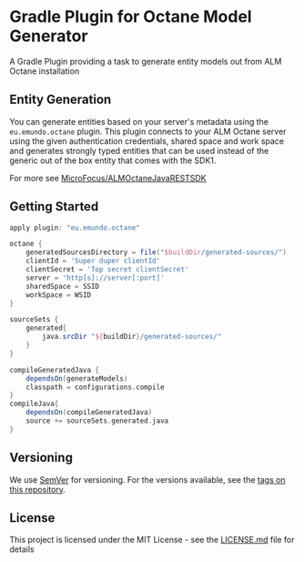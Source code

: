 # Gradle Plugin for Octane Model Generator

A Gradle Plugin providing a task to generate entity models out from ALM Octane installation

## Entity Generation

You can generate entities based on your server's metadata using the `eu.emundo.octane` plugin.
This plugin connects to your ALM Octane server using the given authentication credentials, shared space and work space
and generates strongly typed entities that can be used instead of the generic out of the box entity that comes
with the SDK1.

For more see [MicroFocus/ALMOctaneJavaRESTSDK](https://github.com/MicroFocus/ALMOctaneJavaRESTSDK)

## Getting Started

```groovy
apply plugin: "eu.emundo.octane"

octane {
    generatedSourcesDirectory = file("$buildDir/generated-sources/")
    clientId = 'Super duper clientId'
    clientSecret = 'Top secret clientSecret'
    server = 'http[s]://server[:port]'
    sharedSpace = SSID
    workSpace = WSID
}

sourceSets {
    generated{
        java.srcDir "${buildDir}/generated-sources/"
    }
}

compileGeneratedJava {
    dependsOn(generateModels)
    classpath = configurations.compile
}
compileJava{
    dependsOn(compileGeneratedJava)
    source += sourceSets.generated.java
}
```

## Versioning

We use [SemVer](http://semver.org/) for versioning. For the versions available, see the [tags on this repository](https://github.com/emundo/7z-gradle-plugin/releases).

## License

This project is licensed under the MIT License - see the [LICENSE.md](LICENSE.md) file for details
